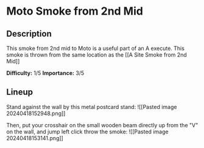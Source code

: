 # Moto Smoke from 2nd Mid
## Description
This smoke from 2nd mid to Moto is a useful part of an A execute. This smoke is thrown from the same location as the [[A Site Smoke from 2nd Mid]]

**Difficulty:** 1/5
**Importance:** 3/5
## Lineup
Stand against the wall by this metal postcard stand:
![[Pasted image 20240418152948.png]]

Then, put your crosshair on the small wooden beam directly up from the "V" on the wall, and jump left click throw the smoke:
![[Pasted image 20240418153141.png]]